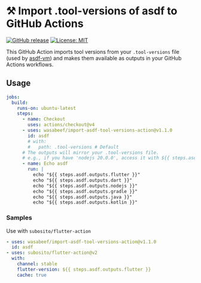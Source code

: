 # ⚒️ Import .tool-versions of asdf to GitHub Actions

[![GitHub release](https://img.shields.io/github/release/wasabeef/import-asdf-tool-versions-action.svg)](https://github.com/wasabeef/import-asdf-tool-versions-action/releases)
[![License: MIT](https://img.shields.io/badge/License-MIT-yellow.svg)](https://opensource.org/licenses/MIT)

This GitHub Action imports tool versions from your `.tool-versions` file (used by [asdf-vm](https://asdf-vm.com/)) and makes them available as outputs in your GitHub Actions workflows.

## Usage

```yaml
jobs:
  build:
    runs-on: ubuntu-latest
    steps:
      - name: Checkout
        uses: actions/checkout@v4
      - uses: wasabeef/import-asdf-tool-versions-action@v1.1.0
        id: asdf
        # with:
        #   path: .tool-versions # Default
      # The outputs will mirror your .tool-versions file.
      # e.g., if you have 'nodejs 20.0.0', access it with ${{ steps.asdf.outputs.nodejs }}
      - name: Echo asdf
        run: |
          echo "${{ steps.asdf.outputs.flutter }}"
          echo "${{ steps.asdf.outputs.dart }}"
          echo "${{ steps.asdf.outputs.nodejs }}"
          echo "${{ steps.asdf.outputs.gradle }}"
          echo "${{ steps.asdf.outputs.java }}"
          echo "${{ steps.asdf.outputs.kotlin }}"
```

### Samples

Use with `subosito/flutter-action`

```yaml
- uses: wasabeef/import-asdf-tool-versions-action@v1.1.0
  id: asdf
- uses: subosito/flutter-action@v2
  with:
    channel: stable
    flutter-version: ${{ steps.asdf.outputs.flutter }}
    cache: true
```
